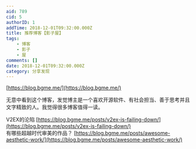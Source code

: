 ```yaml
---
aid: 789
cid: 5
authorID: 1
addTime: 2018-12-01T09:32:00.000Z
title: 推荐博客【影子屋】
tags:
    - 博客
    - 影子
    - 屋
comments: []
date: 2018-12-01T09:32:00.000Z
category: 分享发现
---
```


[https://blog.bgme.me/](https://blog.bgme.me/)

无意中看到这个博客，发觉博主是一个喜欢开源软件、有社会担当、善于思考并且文字精致的人。我觉得很多博客值得一读。

V2EX的沦陷 [https://blog.bgme.me/posts/v2ex-is-failing-down/](https://blog.bgme.me/posts/v2ex-is-failing-down/)  
有哪些超越时代审美的作品？ [https://blog.bgme.me/posts/awesome-aesthetic-work/](https://blog.bgme.me/posts/awesome-aesthetic-work/)
